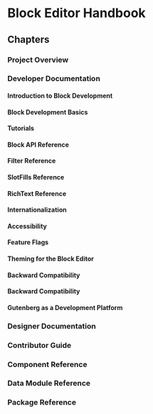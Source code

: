 # Block Editor Handbook

## Chapters

### Project Overview

### Developer Documentation

#### Introduction to Block Development

#### Block Development Basics

#### Tutorials

#### Block API Reference

#### Filter Reference

#### SlotFills Reference

#### RichText Reference

#### Internationalization

#### Accessibility

#### Feature Flags

#### Theming for the Block Editor

#### Backward Compatibility

#### Backward Compatibility

#### Gutenberg as a Development Platform

### Designer Documentation

### Contributor Guide

### Component Reference

### Data Module Reference

### Package Reference